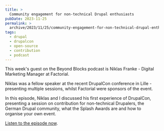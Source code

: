 ```yaml
---
title: >
  Community engagement for non-technical Drupal enthusiasts
pubDate: 2023-11-25
permalink: >
  archive/2023/11/25/community-engagement-for-non-technical-drupal-enthusiasts
tags:
  - drupal
  - drupalcon
  - open-source
  - contribution
  - podcast
---
```


This week's guest on the Beyond Blocks podcast is Niklas Franke - Digital Marketing Manager at Factorial.

Niklas was a fellow speaker at the recent DrupalCon conference in Lille - presenting multiple sessions, whilst Factorial were sponsors of the event.

In this episode, Niklas and I discussed his first experience of DrupalCon, presenting a session on contribution for non-technical Drupalers, the German Drupal community, what the Splash Awards are and how to organise your own event.

[Listen to the episode now][episode].

[episode]: https://www.oliverdavies.uk/podcast/3-non-technical-contribution
